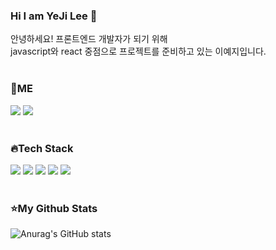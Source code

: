 
### Hi I am YeJi Lee 👋

안녕하세요! 프론트엔드 개발자가 되기 위해<br/>
javascript와 react 중점으로 프로젝트를 준비하고 있는 이예지입니다.
</br>
</br>
### 🎈ME
 <a href="https://velog.io/@yejz0715"><img src="https://img.shields.io/badge/velog-11B48A?style=flat-square&logo=Vimeo&logoColor=white&link=https://velog.io/@yejz0715"/></a>
 <a href="mailto:yejz0715@gmail.com"><img src="https://img.shields.io/badge/yejz0715@gmail.com-d14836?style=flat-square&logo=Gmail&logoColor=white&link=yejz0715@gmail.com"/></a>
</br>
</br>

### 🔥Tech Stack
<img src="https://img.shields.io/badge/html5-E34F26?style=for-the-badge&logo=html5&logoColor=white" />  <img src="https://img.shields.io/badge/css-1572B6?style=for-the-badge&logo=css3&logoColor=white">  <img src="https://img.shields.io/badge/javascript-F7DF1E?style=for-the-badge&logo=javascript&logoColor=black" /> <img src="https://img.shields.io/badge/react-61DAFB?style=for-the-badge&logo=react&logoColor=black" /> <img src="https://img.shields.io/badge/java-007396?style=for-the-badge&logo=java&logoColor=white" />
</br>
</br>

### ⭐My Github Stats
![Anurag's GitHub stats](https://github-readme-stats.vercel.app/api?username=yejz0715&show_icons=true&theme=dracula) 
